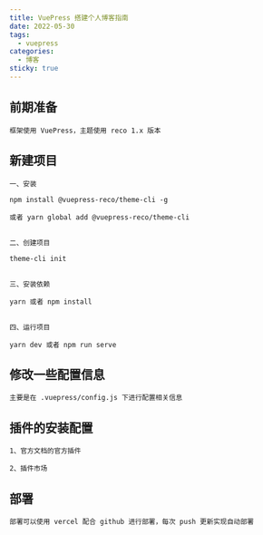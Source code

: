 ```yaml
---
title: VuePress 搭建个人博客指南
date: 2022-05-30
tags:
  - vuepress
categories:
  - 博客
sticky: true
---
```


## 前期准备

    框架使用 VuePress，主题使用 reco 1.x 版本 

## 新建项目

    一、安装

    npm install @vuepress-reco/theme-cli -g

    或者 yarn global add @vuepress-reco/theme-cli


    二、创建项目

    theme-cli init


    三、安装依赖

    yarn 或者 npm install


    四、运行项目

    yarn dev 或者 npm run serve

## 修改一些配置信息

    主要是在 .vuepress/config.js 下进行配置相关信息

## 插件的安装配置

    1、官方文档的官方插件

    2、插件市场


## 部署

    部署可以使用 vercel 配合 github 进行部署，每次 push 更新实现自动部署






        